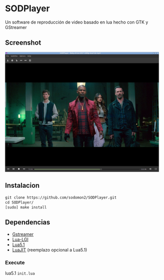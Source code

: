 # SODPlayer

Un software de reproducción de video basado en lua hecho con GTK y GStreamer

## Screenshot

![screenshot](vistas/images/screenshot6.png) 

## Instalacion

```
git clone https://github.com/sodomon2/SODPlayer.git
cd SODPlayer/
[sudo] make install
```

## Dependencias 

- [Gstreamer](https://gstreamer.freedesktop.org/download/)
- [Lua-LGI](https://github.com/pavouk/lgi)
- [Lua5.1](https://www.lua.org/download.html)
- [LuaJIT](https://luajit.org/download.html) (reemplazo opcional a Lua5.1)

### Execute

lua5.1 `init.lua`
